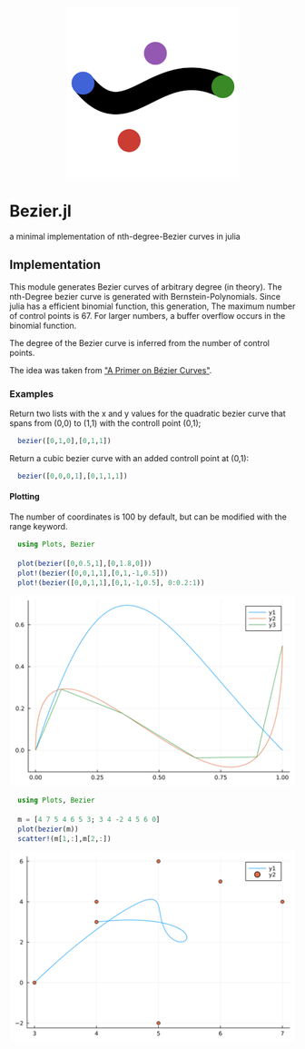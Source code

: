 <p align="center">
  <img width="300" height="300" src="assets/logo.svg">
</p>


# Bezier.jl
a minimal implementation of nth-degree-Bezier curves in julia

## Implementation
This module generates Bezier curves of arbitrary degree (in theory).
The nth-Degree bezier curve is generated with Bernstein-Polynomials.
Since julia has a efficient binomial function, this generation,
The maximum number of control points is 67. For larger numbers,
a buffer overflow occurs in the binomial function.

The degree of the Bezier curve is inferred from the number of control points.

The idea was taken from ["A Primer on Bézier Curves"](https://pomax.github.io/bezierinfo/).


### Examples

Return two lists with the x and y values for the quadratic bezier curve that
spans from (0,0) to (1,1) with the controll point (0,1);

```julia
  bezier([0,1,0],[0,1,1])
```

Return a cubic bezier curve with an added controll point at (0,1):

```julia
  bezier([0,0,0,1],[0,1,1,1])
```

#### Plotting
The number of coordinates is 100 by default, but can be modified with the range keyword.

```julia
  using Plots, Bezier

  plot(bezier([0,0.5,1],[0,1.8,0]))
  plot!(bezier([0,0,1,1],[0,1,-1,0.5]))
  plot!(bezier([0,0,1,1],[0,1,-1,0.5], 0:0.2:1))
```
![example plot](assets/example.svg)


```julia
  using Plots, Bezier

  m = [4 7 5 4 6 5 3; 3 4 -2 4 5 6 0]
  plot(bezier(m))
  scatter!(m[1,:],m[2,:])
```
![example plot 2](assets/example2.svg)
